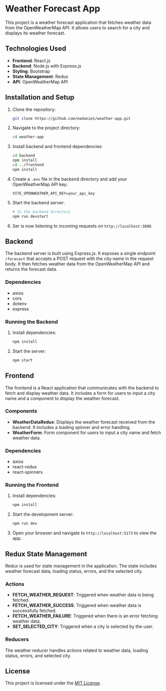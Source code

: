 # Weather Forecast App

This project is a weather forecast application that fetches weather data from the OpenWeatherMap API. It allows users to search for a city and displays its weather forecast.

## Technologies Used

- **Frontend**: React.js
- **Backend**: Node.js with Express.js
- **Styling**: Bootstrap
- **State Management**: Redux
- **API**: OpenWeatherMap API

## Installation and Setup

1. Clone the repository:

   ```bash
   git clone https://github.com/eadanie1/weather-app.git
   ```

2. Navigate to the project directory:

   ```bash
   cd weather-app
   ```

3. Install backend and frontend dependencies:

   ```bash
   cd backend
   npm install
   cd ../frontend
   npm install
   ```

4. Create a `.env` file in the backend directory and add your OpenWeatherMap API key:

   ```env
   VITE_OPENWEATHER_API_KEY=your_api_key
   ```

5. Start the backend server:

   ```bash
   # In the backend directory
   npm run devstart
   ```

6. Ser is now listening to incoming requests on `http://localhost:3000`.

## Backend

The backend server is built using Express.js. It exposes a single endpoint `/forecast` that accepts a POST request with the city name in the request body. It then fetches weather data from the OpenWeatherMap API and returns the forecast data.

### Dependencies

- axios
- cors
- dotenv
- express

### Running the Backend

1. Install dependencies:

   ```bash
   npm install
   ```

2. Start the server:

   ```bash
   npm start
   ```

## Frontend

The frontend is a React application that communicates with the backend to fetch and display weather data. It includes a form for users to input a city name and a component to display the weather forecast.

### Components

- **WeatherDataRedux**: Displays the weather forecast received from the backend. It includes a loading spinner and error handling.
- **WeatherForm**: Form component for users to input a city name and fetch weather data.

### Dependencies

- axios
- react-redux
- react-spinners

### Running the Frontend

1. Install dependencies:

   ```bash
   npm install
   ```

2. Start the development server:

   ```bash
   npm run dev
   ```

3. Open your browser and navigate to `http://localhost:5173` to view the app.

## Redux State Management

Redux is used for state management in the application. The state includes weather forecast data, loading status, errors, and the selected city.

### Actions

- **FETCH_WEATHER_REQUEST**: Triggered when weather data is being fetched.
- **FETCH_WEATHER_SUCCESS**: Triggered when weather data is successfully fetched.
- **FETCH_WEATHER_FAILURE**: Triggered when there is an error fetching weather data.
- **SET_SELECTED_CITY**: Triggered when a city is selected by the user.

### Reducers

The weather reducer handles actions related to weather data, loading status, errors, and selected city.

## License

This project is licensed under the [MIT License](LICENSE).
